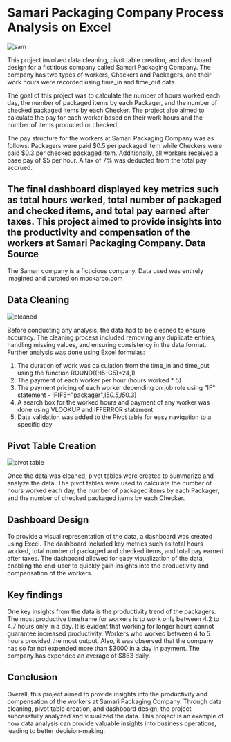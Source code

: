 # Samari Packaging Company Process Analysis on Excel

![sam](https://user-images.githubusercontent.com/37171086/230789590-da5fc3e0-521b-49ab-a287-ec314406a060.png)


This project involved data cleaning, pivot table creation, and dashboard design for a fictitious company called Samari Packaging Company. The company has two types of workers, Checkers and Packagers, and their work hours were recorded using time_in and time_out data.

The goal of this project was to calculate the number of hours worked each day, the number of packaged items by each Packager, and the number of checked packaged items by each Checker. The project also aimed to calculate the pay for each worker based on their work hours and the number of items produced or checked.

The pay structure for the workers at Samari Packaging Company was as follows: Packagers were paid $0.5 per packaged item while Checkers were paid $0.3 per checked packaged item. Additionally, all workers received a base pay of $5 per hour. A tax of 7% was deducted from the total pay accrued.

The final dashboard displayed key metrics such as total hours worked, total number of packaged and checked items, and total pay earned after taxes. This project aimed to provide insights into the productivity and compensation of the workers at Samari Packaging Company.
**Data Source**
---
The Samari company is a ficticious company. Data used was entirely imagined and curated on mockaroo.com

**Data Cleaning**
---
![cleaned](https://user-images.githubusercontent.com/37171086/232362017-0e39d27d-2d07-48cd-a49c-a1284f5579d7.png)

Before conducting any analysis, the data had to be cleaned to ensure accuracy. The cleaning process included removing any duplicate entries, handling missing values, and ensuring consistency in the data format. Further analysis was done using Excel formulas:
1. The duration of work was calculation from the time_in and time_out using the function ROUND((H5-G5)*24,1)
2. The payment of each worker per hour (hours worked * 5)
3. The payment pricing of each worker depending on job role using "IF" statement - IF(F5="packager",I5*0.5,I5*0.3)
4. A search box for the worked hours and payment of any worker was done using VLOOKUP and IFFERROR statement
5. Data validation was added to the Pivot table for easy navigation to a specific day

**Pivot Table Creation**
---
![pivot table](https://user-images.githubusercontent.com/37171086/232361759-fab41adc-e274-441e-9410-f0f6b66af42c.png)

Once the data was cleaned, pivot tables were created to summarize and analyze the data. The pivot tables were used to calculate the number of hours worked each day, the number of packaged items by each Packager, and the number of checked packaged items by each Checker.

**Dashboard Design**
---
To provide a visual representation of the data, a dashboard was created using Excel. The dashboard included key metrics such as total hours worked, total number of packaged and checked items, and total pay earned after taxes. The dashboard allowed for easy visualization of the data, enabling the end-user to quickly gain insights into the productivity and compensation of the workers.

**Key findings**
---
One key insights from the data is the productivity trend of the packagers. The most productive timeframe for workers is to work only between 4.2 to 4.7 hours only in a day. It is evident that working for longer hours cannot guarantee increased productivity. Workers who worked between 4 to 5 hours provided the most output. Also, it was observed that the company has so far not expended more than $3000 in a day in payment. The company has expended an average of $863 daily.

**Conclusion**
---
Overall, this project aimed to provide insights into the productivity and compensation of the workers at Samari Packaging Company. Through data cleaning, pivot table creation, and dashboard design, the project successfully analyzed and visualized the data. This project is an example of how data analysis can provide valuable insights into business operations, leading to better decision-making.
